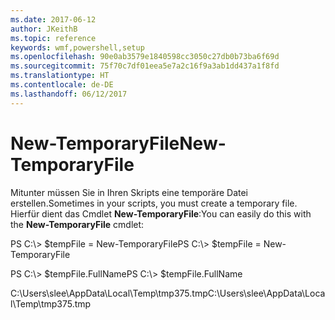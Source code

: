 ```yaml
---
ms.date: 2017-06-12
author: JKeithB
ms.topic: reference
keywords: wmf,powershell,setup
ms.openlocfilehash: 90e0ab3579e1840598cc3050c27db0b73ba6f69d
ms.sourcegitcommit: 75f70c7df01eea5e7a2c16f9a3ab1dd437a1f8fd
ms.translationtype: HT
ms.contentlocale: de-DE
ms.lasthandoff: 06/12/2017
---
```

# <a name="new-temporaryfile"></a><span data-ttu-id="f282a-102">New-TemporaryFile</span><span class="sxs-lookup"><span data-stu-id="f282a-102">New-TemporaryFile</span></span>
<span data-ttu-id="f282a-103">Mitunter müssen Sie in Ihren Skripts eine temporäre Datei erstellen.</span><span class="sxs-lookup"><span data-stu-id="f282a-103">Sometimes in your scripts, you must create a temporary file.</span></span> <span data-ttu-id="f282a-104">Hierfür dient das Cmdlet **New-TemporaryFile**:</span><span class="sxs-lookup"><span data-stu-id="f282a-104">You can easily do this with the **New-TemporaryFile** cmdlet:</span></span>

<span data-ttu-id="f282a-105">PS C:\\&gt; $tempFile = New-TemporaryFile</span><span class="sxs-lookup"><span data-stu-id="f282a-105">PS C:\\&gt; $tempFile = New-TemporaryFile</span></span>

<span data-ttu-id="f282a-106">PS C:\\&gt; $tempFile.FullName</span><span class="sxs-lookup"><span data-stu-id="f282a-106">PS C:\\&gt; $tempFile.FullName</span></span>

<span data-ttu-id="f282a-107">C:\\Users\\slee\\AppData\\Local\\Temp\\tmp375.tmp</span><span class="sxs-lookup"><span data-stu-id="f282a-107">C:\\Users\\slee\\AppData\\Local\\Temp\\tmp375.tmp</span></span>

